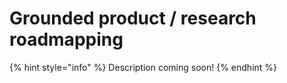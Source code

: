 # Grounded product / research roadmapping

{% hint style="info" %}
Description coming soon!
{% endhint %}
